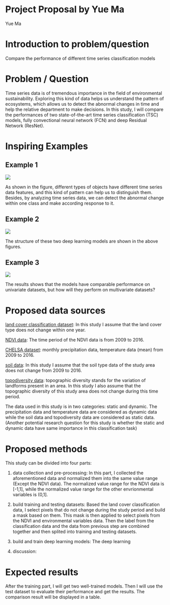 Project Proposal by Yue Ma
================
Yue Ma

# Introduction to problem/question

Compare the performance of different time series classification models

# Problem / Question

Time series data is of tremendous importance in the field of
environmental sustainability. Exploring this kind of data helps us
understand the pattern of ecosystems, which allows us to detect the
abnormal changes in time and help the relative department to make
decisions. In this study, I will compare the performances of two
state-of-the-art time series classification (TSC) models, fully
convectional neural network (FCN) and deep Residual Network (ResNet).

# Inspiring Examples

## Example 1

![](http://www.timeseriesclassification.com/images/datasets/Crop.jpg)

As shown in the figure, different types of objects have different time
series data features, and this kind of pattern can help us to
distinguish them. Besides, by analyzing time series data, we can detect
the abnormal change within one class and make according response to it.

## Example 2

![](https://ieeexplore.ieee.org/mediastore_new/IEEE/content/media/7958416/7965814/7966039/7966039-fig-1-source-large.gif)

The structure of these two deep learning models are shown in the above
figures.

## Example 3

![](https://ieeexplore.ieee.org/mediastore_new/IEEE/content/media/7958416/7965814/7966039/7966039-table-1-source-large.gif)

The results shows that the models have comparable performance on
univariate datasets, but how will they perform on multivariate datasets?

# Proposed data sources

[land cover classification
dataset](https://wapor.apps.fao.org/catalog/WaPOR_2/1/L1_LCC_A): In this
study I assume that the land cover type does not change within one year.

[NDVI data](https://lpdaac.usgs.gov/products/mod13q1v006/): The time
period of the NDVI data is from 2009 to 2016.

[CHELSA dataset](https://chelsa-climate.org/downloads/): monthly
precipitation data, temperature data (mean) from 2009 to 2016.

[soil
data](https://github.com/AdamWilsonLab/emma_envdata/releases/download/processed_static/soil_Total_N_.tif):
In this study I assume that the soil type data of the study area does
not change from 2009 to 2016.

[topodiversity
data](https://github.com/AdamWilsonLab/emma_envdata/releases/download/processed_static/alos_topodiversity.tif):
topographic diversity stands for the variation of landforms present in
an area. In this study I also assume that the topographic diversity of
this study area does not change during this time period.

The data used in this study is in two categories: static and dynamic.
The precipitation data and temperature data are considered as dynamic
data while the soil data and topodiversity data are considered as static
data. (Another potential research question for this study is whether the
static and dynamic data have same importance in this classification
task)

# Proposed methods

This study can be divided into four parts:

1.  data collection and pre-processing: In this part, I collected the
    aforementioned data and normalized them into the same value range
    (Except the NDVI data). The normalized value range for the NDVI data
    is \[-1,1\], while the normalized value range for the other
    envrionmental variables is (0,1\].

2.  build training and testing datasets: Based the land cover
    classification data, I select pixels that do not change during the
    study period and build a mask based on them. This mask is then
    applied to select pixels from the NDVI and environmental variables
    data. Then the label from the classification data and the data from
    previous step are combined together and then splited into training
    and testing datasets.

3.  build and train deep learning models: The deep learning

4.  discussion:

# Expected results

After the training part, I will get two well-trained models. Then I will
use the test dataset to evaluate their performance and get the results.
The comparison result will be displayed in a table.
